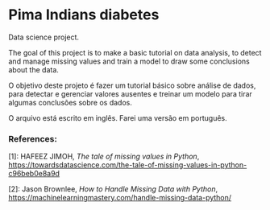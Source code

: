 # Pima Indians diabetes
Data science project.

The goal of this project is to make a basic tutorial on data analysis, to detect and manage missing values and train a model to draw some conclusions about the data. 

O objetivo deste projeto é fazer um tutorial básico sobre análise de dados, para detectar e gerenciar valores ausentes e treinar um modelo para tirar algumas conclusões sobre os dados.

O arquivo está escrito em inglês. Farei uma versão em português.

### References:
[1]: HAFEEZ JIMOH, *The tale of missing values in Python*, https://towardsdatascience.com/the-tale-of-missing-values-in-python-c96beb0e8a9d

[2]: Jason Brownlee, *How to Handle Missing Data with Python*, https://machinelearningmastery.com/handle-missing-data-python/
